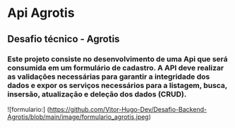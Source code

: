 # Api Agrotis

## Desafio técnico - Agrotis



### Este projeto consiste no desenvolvimento de uma Api que será consumida em um formulário de cadastro. A API deve realizar as validações necessárias para garantir a integridade dos dados e expor os serviços necessários para a listagem, busca, insersão, atualização e deleção dos dados (CRUD).

![formulario:] (https://github.com/Vitor-Hugo-Dev/Desafio-Backend-Agrotis/blob/main/image/formulario_agrotis.jpeg)


